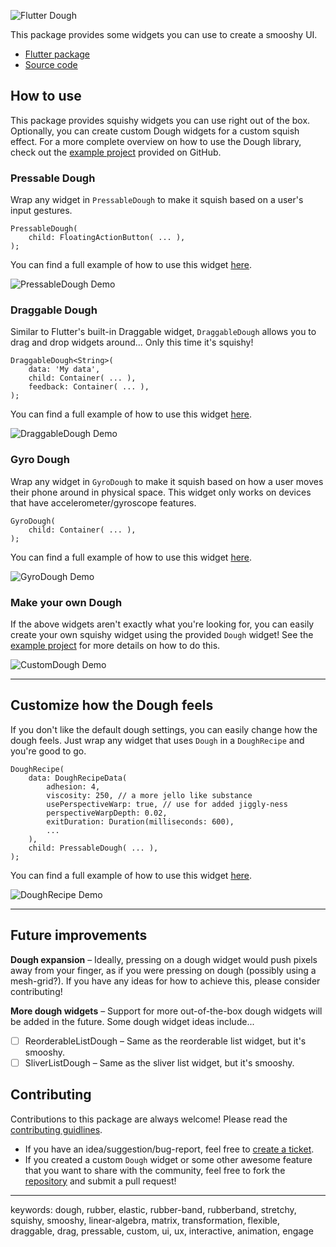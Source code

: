![Flutter Dough](./assets/images/dough-logo@repo.png)

This package provides some widgets you can use to create a smooshy UI. 
- [Flutter package](https://pub.dev/packages/dough)
- [Source code](https://github.com/HatFeather/flutter_dough)

## How to use

This package provides squishy widgets you can use right out of the box. Optionally, you can create custom Dough widgets for a custom squish effect. For a more complete overview on how to use the Dough library, check out the [example project](./example) provided on GitHub.

### Pressable Dough

Wrap any widget in `PressableDough` to make it squish based on a user's input gestures.

```
PressableDough(
    child: FloatingActionButton( ... ),
);
```

You can find a full example of how to use this widget [here](./example/lib/dough_widget_demos/pressable_dough_demo.dart).

![PressableDough Demo](assets/gifs/pressable-dough.gif)

### Draggable Dough

Similar to Flutter's built-in Draggable widget, `DraggableDough` allows you to drag and drop widgets around... Only this time it's squishy!

```
DraggableDough<String>(
    data: 'My data',
    child: Container( ... ),
    feedback: Container( ... ),
);
```

You can find a full example of how to use this widget [here](./example/lib/dough_widget_demos/draggable_dough_demo.dart).

![DraggableDough Demo](assets/gifs/draggable-dough.gif)

### Gyro Dough

Wrap any widget in `GyroDough` to make it squish based on how a user moves their phone around in physical space. This widget only works on devices that have accelerometer/gyroscope features.

```
GyroDough(
    child: Container( ... ),
);
```

You can find a full example of how to use this widget [here](./example/lib/dough_widget_demos/gyro_dough_demo.dart).

![GyroDough Demo](assets/gifs/gyro-dough.gif)

### Make your own Dough

If the above widgets aren't exactly what you're looking for, you can easily create your own squishy widget using the provided `Dough` widget! See the [example project](./example/lib/dough_widget_demos/custom_dough_demo.dart) for more details on how to do this.

![CustomDough Demo](assets/gifs/custom-dough.gif)

---

## Customize how the Dough feels

If you don't like the default dough settings, you can easily change how the dough feels. Just wrap any widget that uses `Dough` in a `DoughRecipe` and you're good to go.

```
DoughRecipe(
    data: DoughRecipeData(
        adhesion: 4,
        viscosity: 250, // a more jello like substance
        usePerspectiveWarp: true, // use for added jiggly-ness
        perspectiveWarpDepth: 0.02,
        exitDuration: Duration(milliseconds: 600),
        ...
    ),
    child: PressableDough( ... ),
);
```

You can find a full example of how to use this widget [here](./example/lib/dough_widget_demos/dough_recipe_demo.dart).

![DoughRecipe Demo](assets/gifs/dough-recipe.gif)

---

## Future improvements

**Dough expansion** – Ideally, pressing on a dough widget would push pixels away from your finger, as if you were pressing on dough (possibly using a mesh-grid?). If you have any ideas for how to achieve this, please consider contributing!

**More dough widgets** – Support for more out-of-the-box dough widgets will be added in the future. Some dough widget ideas include...
- [ ] ReorderableListDough – Same as the reorderable list widget, but it's smooshy.
- [ ] SliverListDough – Same as the sliver list widget, but it's  smooshy.

## Contributing

Contributions to this package are always welcome! Please read the [contributing guidlines](./CONTRIBUTING.md).
- If you have an idea/suggestion/bug-report, feel free to [create a ticket](https://github.com/HatFeather/flutter_dough/issues).
- If you created a custom `Dough` widget or some other awesome feature that you want to share with the community, feel free to fork the [repository](https://github.com/HatFeather/flutter_dough) and submit a pull request!

---

keywords: dough, rubber, elastic, rubber-band, rubberband, stretchy, squishy, smooshy, linear-algebra, matrix, transformation, flexible, draggable, drag, pressable, custom, ui, ux, interactive, animation, engage